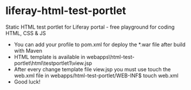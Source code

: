 # liferay-html-test-portlet
Static HTML test portlet for Liferay portal - free playground for coding HTML, CSS &amp; JS

* You can add your profile to pom.xml for deploy the *.war file after build with Maven
* HTML template is available in webapps\html-test-portlet\html\testportlet1\view.jsp
* After every change template file view.jsp you must use touch the web.xml file in webapps/html-test-portlet/WEB-INF$ touch web.xml
* Good luck!
